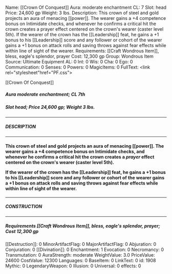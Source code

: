 Name: [[Crown Of Conquest]]
Aura: moderate enchantment
CL: 7
Slot: head
Price: 24,600 gp
Weight: 3 lbs.
Description: This crown of steel and gold projects an aura of menacing [[power]]. The wearer gains a +4 competence bonus on Intimidate checks, and whenever he confirms a critical hit the crown creates a prayer effect centered on the crown's wearer (caster level 5th). If the wearer of the crown has the [[Leadership]] feat, he gains a +1 bonus to his [[Leadership]] score and any follower or cohort of the wearer gains a +1 bonus on attack rolls and saving throws against fear effects while within line of sight of the wearer.
Requirements: [[Craft Wondrous Item]], bless, eagle's splendor, prayer
Cost: 12,300 gp
Group: Wondrous Item
Source: Ultimate Equipment
AL: 0
Int: 0
Wis: 0
Cha: 0
Ego: 0
Communication: 0
Senses: 0
Powers: 0
MagicItems: 0
FullText: <link rel="stylesheet"href="PF.css"><div class="heading"><p class="alignleft">[[Crown Of Conquest]]</p><div style="clear: both;"></div></div><div><h5><b>Aura </b>moderate enchantment; <b>CL </b>7th</h5><h5><b>Slot </b>head; <b>Price </b>24,600 gp; <b>Weight </b>3 lbs.</h5></div><hr/><div><h5><b>DESCRIPTION</b></h5></div><hr/><div><h4><p>This crown of steel and gold projects an aura of menacing [[power]]. The wearer gains a +4 competence bonus on Intimidate checks, and whenever he confirms a critical hit the crown creates a <i>prayer</i> effect centered on the crown's wearer (caster level 5th). </p><p>If the wearer of the crown has the [[Leadership]] feat, he gains a +1 bonus to his [[Leadership]] score and any follower or cohort of the wearer gains a +1 bonus on attack rolls and saving throws against fear effects while within line of sight of the wearer.</p></h4></div><hr/><div><h5><b>CONSTRUCTION</b></h5></div><hr/><div><h5><b>Requirements </b>[[Craft Wondrous Item]], <i>bless</i>, <i>eagle's splendor</i>, <i>prayer</i>; <b>Cost </b>12,300 gp</h5></div>
[[Destruction]]: 0
MinorArtifactFlag: 0
MajorArtifactFlag: 0
Abjuration: 0
Conjuration: 0
[[Divination]]: 0
Enchantment: 1
Evocation: 0
Necromancy: 0
Transmutation: 0
AuraStrength: moderate
WeightValue: 3.0
PriceValue: 24600
CostValue: 12300
Languages: 0
BaseItem: 0
LinkText: 0
id: 1908
Mythic: 0
LegendaryWeapon: 0
Illusion: 0
Universal: 0
effects: 0
